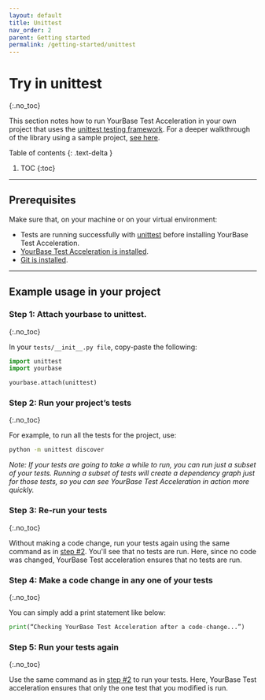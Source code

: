 ```yaml
---
layout: default
title: Unittest
nav_order: 2
parent: Getting started
permalink: /getting-started/unittest
---
```


# Try in unittest
{:.no_toc}

This section notes how to run YourBase Test Acceleration in your own project that uses the [unittest testing framework](https://docs.python.org/3/library/unittest.html). For a deeper walkthrough of the library using a sample project, [see here](pytest.md).

Table of contents
{: .text-delta }

1. TOC
{:toc}

---

## Prerequisites
Make sure that, on your machine or on your virtual environment:
- Tests are running successfully with [unittest](https://docs.python.org/3/library/unittest.html) before installing YourBase Test Acceleration.
- [YourBase Test Acceleration is installed](../install.md).
- [Git is installed](https://git-scm.com/book/en/v2/Getting-Started-Installing-Git).

---

## Example usage in your project

### Step 1: Attach yourbase to unittest.
{:.no_toc}

In your `tests/__init__.py file`, copy-paste the following:

```python
import unittest
import yourbase

yourbase.attach(unittest)
```

### Step 2: Run your project’s tests
{:.no_toc}

For example, to run all the tests for the project, use:
```sh
python -m unittest discover
```

_Note: If your tests are going to take a while to run, you can run just a subset of your tests. Running a subset of tests will create a dependency graph just for those tests, so you can see YourBase Test Acceleration in action more quickly._


### Step 3: Re-run your tests
{:.no_toc}

Without making a code change, run your tests again using the same command as in [step #2](#step-2-run-your-projects-tests). You'll see that no tests are run. Here, since no code was changed, YourBase Test acceleration ensures that no tests are run.

### Step 4: Make a code change in any one of your tests
{:.no_toc}

You can simply add a print statement like below:

```python
print(“Checking YourBase Test Acceleration after a code-change...”)
``` 


### Step 5: Run your tests again
{:.no_toc}

Use the same command as in [step #2](#step-2-run-your-projects-tests) to run your tests. Here, YourBase Test acceleration ensures that only the one test that you modified is run.
